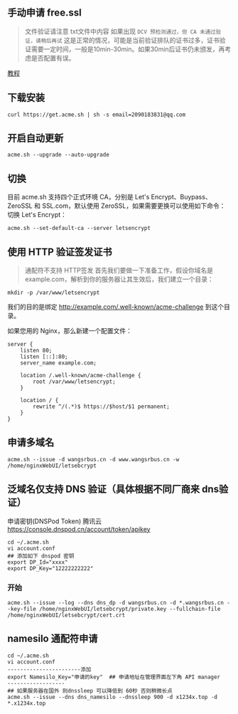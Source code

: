 
## 手动申请 free.ssl

> 文件验证请注意 txt文件中内容
> 如果出现 `DCV 预检测通过，但 CA 未通过验证，请稍后再试` 这是正常的情况，可能是当前验证排队的证书过多，证书验证需要一定时间，一般是10min-30min。如果30min后证书仍未颁发，再考虑是否配置有误。




[教程](https://u.sb/acme-sh-ssl/)

## 下载安装
```
curl https://get.acme.sh | sh -s email=2090183831@qq.com
```
## 开启自动更新
```
acme.sh --upgrade --auto-upgrade
```

## 切换
目前 acme.sh 支持四个正式环境 CA，分别是 Let's Encrypt、Buypass、ZeroSSL 和 SSL.com，默认使用 ZeroSSL，如果需要更换可以使用如下命令：
切换 Let's Encrypt：
```
acme.sh --set-default-ca --server letsencrypt
```

## 使用 HTTP 验证签发证书
> 通配符不支持 HTTP签发
首先我们要做一下准备工作，假设你域名是 example.com，解析到你的服务器让其生效后，我们建立一个目录：

```
mkdir -p /var/www/letsencrypt
```

我们的目的是绑定 http://example.com/.well-known/acme-challenge 到这个目录。

如果您用的 Nginx，那么新建一个配置文件：

```
server {
	listen 80;
	listen [::]:80;
	server_name example.com;

	location /.well-known/acme-challenge {
		root /var/www/letsencrypt;
	}

	location / {
		rewrite	^/(.*)$ https://$host/$1 permanent;
	}
}
```
## 申请多域名

```
acme.sh --issue -d wangsrbus.cn -d www.wangsrbus.cn -w /home/nginxWebUI/letsebcrypt
```
## 泛域名仅支持 DNS 验证（具体根据不同厂商来 dns验证）
申请密钥(DNSPod Token)
腾讯云 https://console.dnspod.cn/account/token/apikey

```
cd ~/.acme.sh
vi account.conf
## 添加如下 dnspod 密钥
export DP_Id="xxxx"
export DP_Key="12222222222"
```

### 开始
```
acme.sh --issue --log --dns dns_dp -d wangsrbus.cn -d *.wangsrbus.cn --key-file /home/nginxWebUI/letsebcrypt/private.key --fullchain-file /home/nginxWebUI/letsebcrypt/cert.crt
```


## namesilo 通配符申请

```
cd ~/.acme.sh
vi account.conf
-----------------------添加
export Namesilo_Key="申请的key"  ## 申请地址在管理界面左下角 API manager  
------------------
## 如果服务器在国外 则dnssleep 可以降低到 60秒 否则稍微长点
acme.sh --issue --dns dns_namesilo --dnssleep 900 -d x1234x.top -d *.x1234x.top
```
